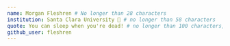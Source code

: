 ```yaml
---
name: Morgan Fleshren # No longer than 28 characters
institution: Santa Clara University 🚩 # no longer than 58 characters
quote: You can sleep when you're dead! # no longer than 100 characters, avoid using quotes(") to guarantee the format remains the same.
github_user: fleshren
---
```

